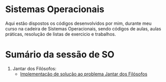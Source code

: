 # Sistemas Operacionais

Aqui estão dispostos os códigos desenvolvidos por mim, durante meu curso na cadeira de Sistemas Operacionais, sendo códigos de aulas, aulas práticas, resolução de listas de exercicio e trabalhos.

# Sumário da sessão de SO

1. Jantar dos Filósofos:
   * [Implementação de solução ao problema Jantar dos Filósofos](https://github.com/ericrodriguesfer/Academico/tree/master/SO/jantar-filosofos)